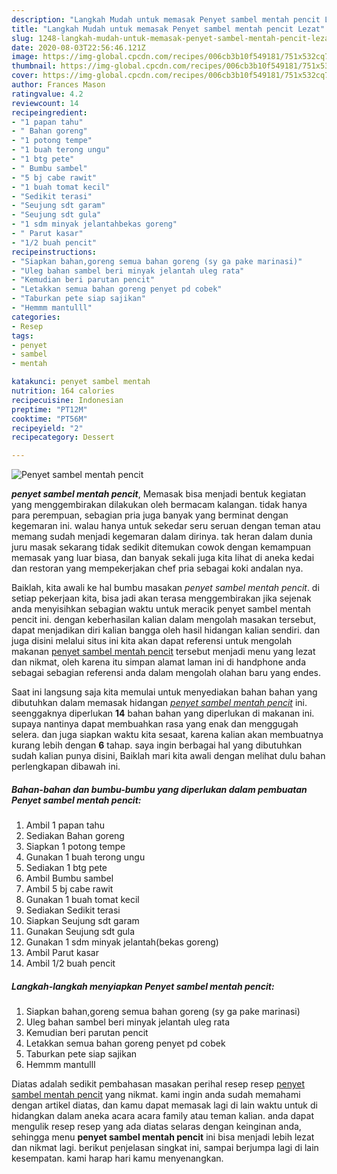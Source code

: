 ```yaml
---
description: "Langkah Mudah untuk memasak Penyet sambel mentah pencit Lezat"
title: "Langkah Mudah untuk memasak Penyet sambel mentah pencit Lezat"
slug: 1248-langkah-mudah-untuk-memasak-penyet-sambel-mentah-pencit-lezat
date: 2020-08-03T22:56:46.121Z
image: https://img-global.cpcdn.com/recipes/006cb3b10f549181/751x532cq70/penyet-sambel-mentah-pencit-foto-resep-utama.jpg
thumbnail: https://img-global.cpcdn.com/recipes/006cb3b10f549181/751x532cq70/penyet-sambel-mentah-pencit-foto-resep-utama.jpg
cover: https://img-global.cpcdn.com/recipes/006cb3b10f549181/751x532cq70/penyet-sambel-mentah-pencit-foto-resep-utama.jpg
author: Frances Mason
ratingvalue: 4.2
reviewcount: 14
recipeingredient:
- "1 papan tahu"
- " Bahan goreng"
- "1 potong tempe"
- "1 buah terong ungu"
- "1 btg pete"
- " Bumbu sambel"
- "5 bj cabe rawit"
- "1 buah tomat kecil"
- "Sedikit terasi"
- "Seujung sdt garam"
- "Seujung sdt gula"
- "1 sdm minyak jelantahbekas goreng"
- " Parut kasar"
- "1/2 buah pencit"
recipeinstructions:
- "Siapkan bahan,goreng semua bahan goreng (sy ga pake marinasi)"
- "Uleg bahan sambel beri minyak jelantah uleg rata"
- "Kemudian beri parutan pencit"
- "Letakkan semua bahan goreng penyet pd cobek"
- "Taburkan pete siap sajikan"
- "Hemmm mantulll"
categories:
- Resep
tags:
- penyet
- sambel
- mentah

katakunci: penyet sambel mentah 
nutrition: 164 calories
recipecuisine: Indonesian
preptime: "PT12M"
cooktime: "PT56M"
recipeyield: "2"
recipecategory: Dessert

---
```



![Penyet sambel mentah pencit](https://img-global.cpcdn.com/recipes/006cb3b10f549181/751x532cq70/penyet-sambel-mentah-pencit-foto-resep-utama.jpg)

<b><i>penyet sambel mentah pencit</i></b>, Memasak bisa menjadi bentuk kegiatan yang menggembirakan dilakukan oleh bermacam kalangan. tidak hanya para perempuan, sebagian pria juga banyak yang berminat dengan kegemaran ini. walau hanya untuk sekedar seru seruan dengan teman atau memang sudah menjadi kegemaran dalam dirinya. tak heran dalam dunia juru masak sekarang tidak sedikit ditemukan cowok dengan kemampuan memasak yang luar biasa, dan banyak sekali juga kita lihat di aneka kedai dan restoran yang mempekerjakan chef pria sebagai koki andalan nya.



Baiklah, kita awali ke hal bumbu masakan <i>penyet sambel mentah pencit</i>. di setiap pekerjaan kita, bisa jadi akan terasa menggembirakan jika sejenak anda menyisihkan sebagian waktu untuk meracik penyet sambel mentah pencit ini. dengan keberhasilan kalian dalam mengolah masakan tersebut, dapat menjadikan diri kalian bangga oleh hasil hidangan kalian sendiri. dan juga disini melalui situs ini kita akan dapat referensi untuk mengolah makanan <u>penyet sambel mentah pencit</u> tersebut menjadi menu yang lezat dan nikmat, oleh karena itu simpan alamat laman ini di handphone anda sebagai sebagian referensi anda dalam mengolah olahan baru yang endes.


Saat ini langsung saja kita memulai untuk menyediakan bahan bahan yang dibutuhkan dalam memasak hidangan <u><i>penyet sambel mentah pencit</i></u> ini. seenggaknya diperlukan <b>14</b> bahan bahan yang diperlukan di makanan ini. supaya nantinya dapat membuahkan rasa yang enak dan menggugah selera. dan juga siapkan waktu kita sesaat, karena kalian akan membuatnya kurang lebih dengan <b>6</b> tahap. saya ingin berbagai hal yang dibutuhkan sudah kalian punya disini, Baiklah mari kita awali dengan melihat dulu bahan perlengkapan dibawah ini.

<!--inarticleads1-->

##### Bahan-bahan dan bumbu-bumbu yang diperlukan dalam pembuatan Penyet sambel mentah pencit:

1. Ambil 1 papan tahu
1. Sediakan  Bahan goreng
1. Siapkan 1 potong tempe
1. Gunakan 1 buah terong ungu
1. Sediakan 1 btg pete
1. Ambil  Bumbu sambel
1. Ambil 5 bj cabe rawit
1. Gunakan 1 buah tomat kecil
1. Sediakan Sedikit terasi
1. Siapkan Seujung sdt garam
1. Gunakan Seujung sdt gula
1. Gunakan 1 sdm minyak jelantah(bekas goreng)
1. Ambil  Parut kasar
1. Ambil 1/2 buah pencit




<!--inarticleads2-->

##### Langkah-langkah menyiapkan Penyet sambel mentah pencit:

1. Siapkan bahan,goreng semua bahan goreng (sy ga pake marinasi)
1. Uleg bahan sambel beri minyak jelantah uleg rata
1. Kemudian beri parutan pencit
1. Letakkan semua bahan goreng penyet pd cobek
1. Taburkan pete siap sajikan
1. Hemmm mantulll




Diatas adalah sedikit pembahasan masakan perihal resep resep <u>penyet sambel mentah pencit</u> yang nikmat. kami ingin anda sudah memahami dengan artikel diatas, dan kamu dapat memasak lagi di lain waktu untuk di hidangkan dalam aneka acara acara family atau teman kalian. anda dapat mengulik resep resep yang ada diatas selaras dengan keinginan anda, sehingga menu <b>penyet sambel mentah pencit</b> ini bisa menjadi lebih lezat dan nikmat lagi. berikut penjelasan singkat ini, sampai berjumpa lagi di lain kesempatan. kami harap hari kamu menyenangkan.

